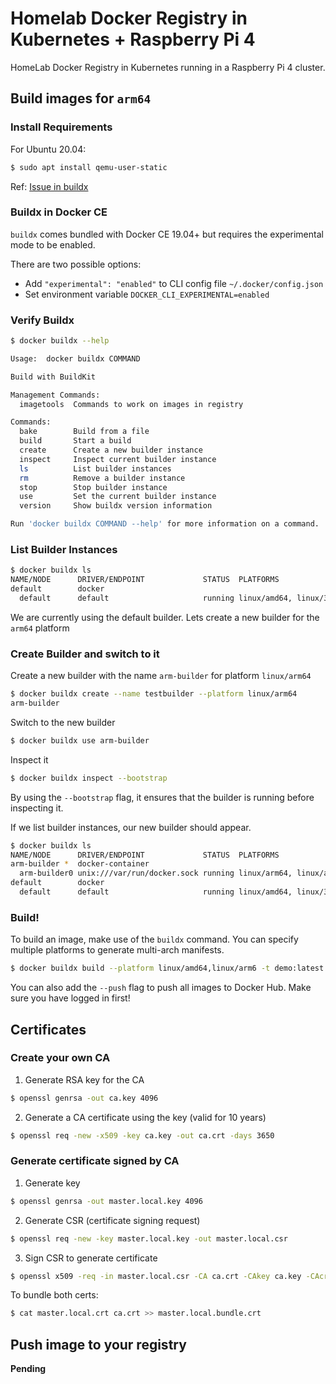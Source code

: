# Homelab Docker Registry in Kubernetes + Raspberry Pi 4 
HomeLab Docker Registry in Kubernetes running in a Raspberry Pi 4 cluster.

## Build images for `arm64`

### Install Requirements

For Ubuntu 20.04:

```bash
$ sudo apt install qemu-user-static
```

Ref: [Issue in buildx](https://github.com/docker/buildx/issues/138)

### Buildx in Docker CE

`buildx` comes bundled with Docker CE 19.04+ but requires the experimental mode to be enabled. 

There are two possible options:

- Add `"experimental": "enabled"` to CLI config file `~/.docker/config.json`
- Set environment variable `DOCKER_CLI_EXPERIMENTAL=enabled`

### Verify Buildx 

```bash
$ docker buildx --help

Usage:	docker buildx COMMAND

Build with BuildKit

Management Commands:
  imagetools  Commands to work on images in registry

Commands:
  bake        Build from a file
  build       Start a build
  create      Create a new builder instance
  inspect     Inspect current builder instance
  ls          List builder instances
  rm          Remove a builder instance
  stop        Stop builder instance
  use         Set the current builder instance
  version     Show buildx version information 

Run 'docker buildx COMMAND --help' for more information on a command.
```

### List Builder Instances

```bash
$ docker buildx ls
NAME/NODE      DRIVER/ENDPOINT             STATUS  PLATFORMS
default        docker                              
  default      default                     running linux/amd64, linux/386
```

We are currently using the default builder. Lets create a new builder for the `arm64` platform

### Create Builder and switch to it

Create a new builder with the name `arm-builder` for platform `linux/arm64`

```bash
$ docker buildx create --name testbuilder --platform linux/arm64
arm-builder
```

Switch to the new builder

```bash
$ docker buildx use arm-builder
```

Inspect it

```bash
$ docker buildx inspect --bootstrap
```

By using the `--bootstrap` flag, it ensures that the builder is running before inspecting it.

If we list builder instances, our new builder should appear.

```bash
$ docker buildx ls
NAME/NODE      DRIVER/ENDPOINT             STATUS  PLATFORMS
arm-builder *  docker-container                    
  arm-builder0 unix:///var/run/docker.sock running linux/arm64, linux/amd64, linux/arm64, linux/riscv64, linux/ppc64le, linux/s390x, linux/386, linux/arm/v7, linux/arm/v6
default        docker                              
  default      default                     running linux/amd64, linux/386
```

### Build!

To build an image, make use of the `buildx` command. You can specify multiple platforms to generate multi-arch manifests.

```bash
$ docker buildx build --platform linux/amd64,linux/arm6 -t demo:latest .
```

You can also add the `--push` flag to push all images to Docker Hub. Make sure you have logged in first!



## Certificates

### Create your own CA

1. Generate RSA key for the CA

```bash
$ openssl genrsa -out ca.key 4096
```

2. Generate a CA certificate using the key (valid for 10 years)

```bash
$ openssl req -new -x509 -key ca.key -out ca.crt -days 3650
```

### Generate certificate signed by CA

1. Generate key

```bash
$ openssl genrsa -out master.local.key 4096
```

2. Generate CSR (certificate signing request)

```bash
$ openssl req -new -key master.local.key -out master.local.csr
```

3. Sign CSR to generate certificate

```bash
$ openssl x509 -req -in master.local.csr -CA ca.crt -CAkey ca.key -CAcreateserial -out master.local.crt
```

To bundle both certs:

```bash
$ cat master.local.crt ca.crt >> master.local.bundle.crt
```

## Push image to your registry

**Pending**